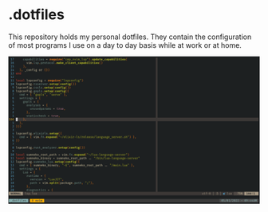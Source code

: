# .dotfiles

This repository holds my personal dotfiles. They contain the configuration of most programs I use on a day to day basis while at work or at home. 

![config.jpg](./media/screenshot.png)
